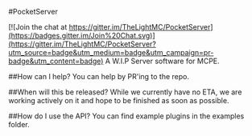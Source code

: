 #PocketServer

[![Join the chat at https://gitter.im/TheLightMC/PocketServer](https://badges.gitter.im/Join%20Chat.svg)](https://gitter.im/TheLightMC/PocketServer?utm_source=badge&utm_medium=badge&utm_campaign=pr-badge&utm_content=badge)
A W.I.P Server software for MCPE.

##How can I help?
You can help by PR'ing to the repo.

##When will this be released?
While we currently have no ETA, we are working actively on it and hope to be finished as soon as possible.

##How do I use the API?
You can find example plugins in the examples folder. 